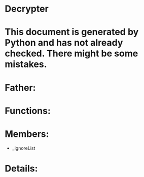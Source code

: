 Decrypter
===

# This document is generated by Python and has not already checked. There might be some mistakes.

# Father:

# Functions:

# Members:
* _ignoreList

# Details:
